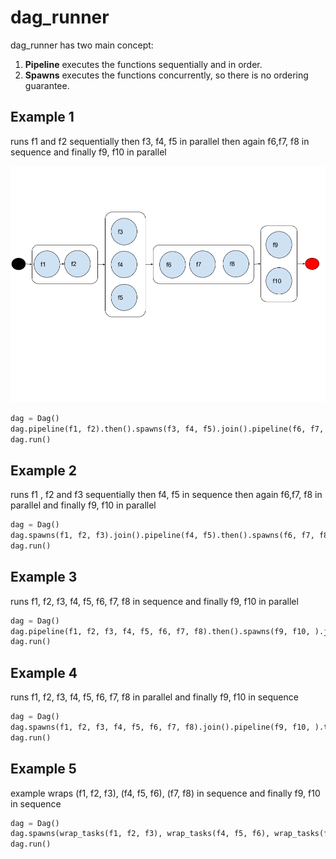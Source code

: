 # dag_runner

dag_runner has two main concept:

1. **Pipeline** executes the functions sequentially and in order.
2. **Spawns**   executes the functions concurrently, so there is no ordering guarantee.

## Example 1  
runs f1 and f2 sequentially then f3, f4, f5 in parallel then again f6,f7, f8 in sequence and finally f9, f10
in parallel

![example](images/dag_runner.png)

```python
dag = Dag()
dag.pipeline(f1, f2).then().spawns(f3, f4, f5).join().pipeline(f6, f7, f8).then().spawns(f9, f10).join()
dag.run()
```
## Example 2 
runs f1 , f2 and f3 sequentially then f4, f5 in sequence then again f6,f7, f8 in parallel and finally f9,
f10 in parallel

```python
dag = Dag()
dag.spawns(f1, f2, f3).join().pipeline(f4, f5).then().spawns(f6, f7, f8).join().pipeline(f9, f10).then()
dag.run()
```
## Example 3 
runs f1, f2, f3, f4, f5, f6, f7, f8 in sequence and finally f9, f10 in parallel

```python
dag = Dag()
dag.pipeline(f1, f2, f3, f4, f5, f6, f7, f8).then().spawns(f9, f10, ).join()
dag.run()
```

## Example 4 
runs f1, f2, f3, f4, f5, f6, f7, f8 in parallel and finally f9, f10 in sequence

```python
dag = Dag()
dag.spawns(f1, f2, f3, f4, f5, f6, f7, f8).join().pipeline(f9, f10, ).then()
dag.run()
```

## Example 5 
example wraps (f1, f2, f3), (f4, f5, f6), (f7, f8) in sequence and finally f9, f10 in sequence

```python
dag = Dag()
dag.spawns(wrap_tasks(f1, f2, f3), wrap_tasks(f4, f5, f6), wrap_tasks(f7, f8)).join().pipeline(f9, f10, ).then()
dag.run()
```
